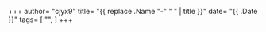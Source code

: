 +++
author= "cjyx9"
title= "{{ replace .Name "-" " " | title }}"
date= "{{ .Date }}"
tags= [
    "",
]
+++

